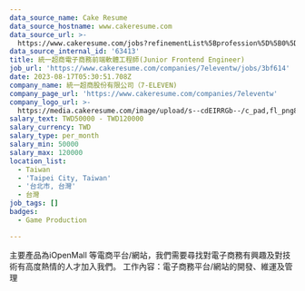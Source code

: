 ```yaml
---
data_source_name: Cake Resume
data_source_hostname: www.cakeresume.com
data_source_url: >-
  https://www.cakeresume.com/jobs?refinementList%5Bprofession%5D%5B0%5D=game-production&range%5Bsalary_range%5D%5Bmin%5D=100000
data_source_internal_id: '63413'
title: 統一超商電子商務前端軟體工程師(Junior Frontend Engineer)
job_url: 'https://www.cakeresume.com/companies/7eleventw/jobs/3bf614'
date: 2023-08-17T05:30:51.708Z
company_name: 統一超商股份有限公司（7-ELEVEN)
company_page_url: 'https://www.cakeresume.com/companies/7eleventw'
company_logo_url: >-
  https://media.cakeresume.com/image/upload/s--cdEIRRGb--/c_pad,fl_png8,h_200,w_200/v1645008976/dc2s6oq4ungj2mqusocp.png
salary_text: TWD50000 - TWD120000
salary_currency: TWD
salary_type: per_month
salary_min: 50000
salary_max: 120000
location_list:
  - Taiwan
  - 'Taipei City, Taiwan'
  - '台北市, 台灣'
  - 台灣
job_tags: []
badges:
  - Game Production

---
```


主要產品為iOpenMall 等電商平台/網站，我們需要尋找對電子商務有興趣及對技術有高度熱情的人才加入我們。 工作內容：電子商務平台/網站的開發、維運及管理